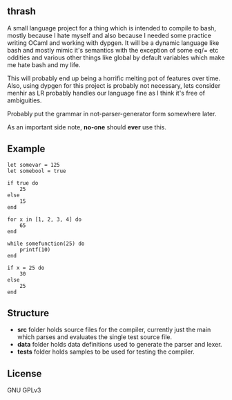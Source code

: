 thrash
---------------
A small language project for a thing which is intended to compile to bash, mostly because I hate myself and also because I needed some practice writing OCaml and working with dypgen. It will be a dynamic language like bash and mostly mimic it's semantics with the exception of some eq/= etc oddities and various other things like global by default variables which make me hate bash and my life.

This will probably end up being a horrific melting pot of features over time.
Also, using dypgen for this project is probably not necessary, lets consider menhir as LR probably handles our language fine as I think it's free of ambiguities.

Probably put the grammar in not-parser-generator form somewhere later.

As an important side note, **no-one** should **ever** use this.

Example
-----------
```
let somevar = 125
let somebool = true

if true do
    25
else
    15
end

for x in [1, 2, 3, 4] do
    65
end

while somefunction(25) do
	printf(10)
end

if x = 25 do
    30
else
    25
end
```

Structure
-----------
* **src** folder holds source files for the compiler, currently just the main which parses and evaluates the single test source file.
* **data** folder holds data definitions used to generate the parser and lexer.
* **tests** folder holds samples to be used for testing the compiler.

License
-------
GNU GPLv3
